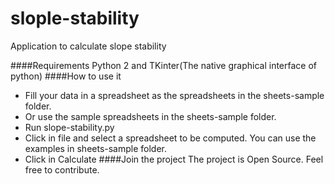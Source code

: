 slople-stability
================

Application to calculate slope stability

####Requirements
Python 2 and TKinter(The native graphical interface of python)
####How to use it
* Fill your data in a spreadsheet as the spreadsheets in the sheets-sample folder.
* Or use the sample spreadsheets in the sheets-sample folder.
* Run slope-stability.py
* Click in file and select a spreadsheet to be computed. You can use the examples in sheets-sample folder.
*  Click in Calculate
####Join the project
The project is Open Source. Feel free to contribute.

